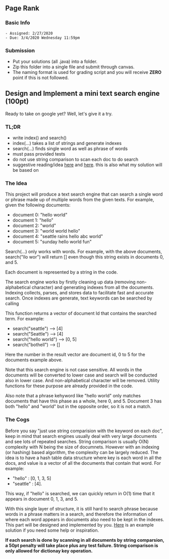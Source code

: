 ## Page Rank

### Basic Info

    - Assigned: 2/27/2020
    - Due: 3/4/2020 Wednesday 11:59pm

### Submission 

- Put your solutions (all .java) into a folder.
- Zip this folder into a single file and submit through canvas. 
- The naming format is used for grading script and you will receive **ZERO** point if this is not followed.

## Design and Implement a mini text search engine (100pt)

Ready to take on google yet? Well, let's give it a try.

### TL;DR

- write index() and search()
- index(...) takes a list of strings and generate indexes
- search(...) finds single word as well as phrase of words
- must pass provided tests
- do not use string comparison to scan each doc to do search
- suggestive reading/idea [here](http://www.ardendertat.com/2011/05/30/how-to-implement-a-search-engine-part-1-create-index/) and [here](http://www.ardendertat.com/2011/05/31/how-to-implement-a-search-engine-part-2-query-index/). this is also what my solution will be based on

### The Idea

This project will produce a text search engine that can search a single word or phrase made up of multiple words from the given texts. For example, given the following documents:

 - document 0: "hello world"
 - document 1: "hello"
 - document 2: "world"
 - document 3: "world world hello"
 - document 4: "seattle rains hello abc world"
 - document 5: "sunday hello world fun"

Search(...) only works with words. For example, with the above documents, search("llo wor") will return [] even though this string exists in documents 0, and 5.

Each document is represented by a string in the code. 

The search engine works by firstly cleaning up data (removing non-alphabetical character) and generating indexes from all the documents. Indexing collects, parses, and stores data to facilitate fast and accurate search. Once indexes are generate, text keywords can be searched by calling 

This function returns a vector of document Id that contains the searched term. For example:

- search("seattle") --> \[4\]
- search("Seattle") --> \[4\]
- search("hello world") --> \[0, 5\]
- search("bothell") --> \[\]

Here the number in the result vector are document id, 0 to 5 for the documents example above. 

Note that this search engine is not case sensitive. All words in the documents will be converted to lower case and search will be conducted also in lower case. And non-alphabetical character will be removed. Utility functions for these purpose are already provided in the code. 

Also note that a phrase kehyword like "hello world" only matches documents that have this phase as a whole, here 0, and 5. Document 3 has both "hello" and "world" but in the opposite order, so it is not a match. 

### The Cogs

Before you say "just use string comparision with the keyword on each doc", keep in mind that search engines usually deal with very large documents and see lots of repeated searches. String comparison is usually O(N) complexity with N being the size of documnets. However with an indexing (or hashing) based algorithm, the complexity can be largely reduced. The idea is to have a hash table data structure where key is each word in all the docs, and value is a vector of all the documents that contain that word. For example:

- "hello" : \[0, 1, 3, 5\]
- "seattle" : \[4\].

This way, if "hello" is searched, we can quickly return in O(1) time that it appears in document 0, 1, 3, and 5.

With this single layer of structure, it is still hard to search phrase because words in a phrase matters in a search, and therefore the information of where each word appears in documents also need to be kept in the indexes. This part will be designed and implemented by you. [Here](http://www.ardendertat.com/2011/05/30/how-to-implement-a-search-engine-part-1-create-index/) is an example solution if you need some help or inspiration. 

**If each search is done by scanning in all documents by string comparsion, a 50pt penalty will take place plus any test failure. String comparison is only allowed for dictionay key operation.**
